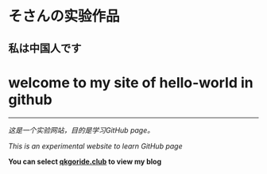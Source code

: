 # そさんの实验作品
## 私は中国人です

# welcome to my site of hello-world in github

***

*这是一个实验网站，目的是学习GitHub page。*

*This is an experimental website to learn GitHub page*

**You can select [qkgoride.club](http://qkgoride.club/) to view my blog**
